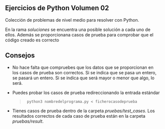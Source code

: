## Ejercicios de Python Volumen 02

Colección de problemas de nivel medio para resolver con Python.

En la rama _soluciones_ se encuentra una posible solución a cada uno de ellos.
Además se proporcionana casos de prueba para comprobar que el código creado es correcto

## Consejos

 * No hace falta que compruebes que los datos que se proporcionan en los casos de prueba son correctos. Si se indica que se pasa un entero, se pasará un entero. Si se indica que será mayor o menor que algo, lo será.

* Puedes probar los casos de prueba redireccionando la entrada estándar 

  > ```
  >  python3 nombredelprograma.py < ficherocasodeprueba
  > ``` 

* Tienes casos de prueba dentro de la carpeta _pruebas/test_cases_. Los resultados correctos de cada caso de prueba están en la carpeta _pruebas/result_.